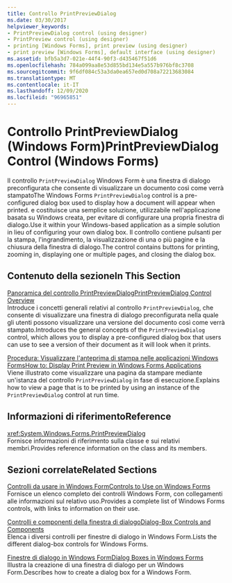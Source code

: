 ```yaml
---
title: Controllo PrintPreviewDialog
ms.date: 03/30/2017
helpviewer_keywords:
- PrintPreviewDialog control (using designer)
- PrintPreview control (using designer)
- printing [Windows Forms], print preview (using designer)
- print preview [Windows Forms], default interface (using designer)
ms.assetid: bfb5a3d7-021e-44f4-90f3-d435467f51d6
ms.openlocfilehash: 784a099aa8e53d855bd134e5a557b976bf8c3708
ms.sourcegitcommit: 9f6df084c53a3da0ea657ed0d708a72213683084
ms.translationtype: MT
ms.contentlocale: it-IT
ms.lasthandoff: 12/09/2020
ms.locfileid: "96965851"
---
```

# <a name="printpreviewdialog-control-windows-forms"></a><span data-ttu-id="88282-102">Controllo PrintPreviewDialog (Windows Form)</span><span class="sxs-lookup"><span data-stu-id="88282-102">PrintPreviewDialog Control (Windows Forms)</span></span>
<span data-ttu-id="88282-103">Il controllo `PrintPreviewDialog` Windows Form è una finestra di dialogo preconfigurata che consente di visualizzare un documento così come verrà stampato</span><span class="sxs-lookup"><span data-stu-id="88282-103">The Windows Forms `PrintPreviewDialog` control is a pre-configured dialog box used to display how a document will appear when printed.</span></span> <span data-ttu-id="88282-104">e costituisce una semplice soluzione, utilizzabile nell'applicazione basata su Windows creata, per evitare di configurare una propria finestra di dialogo.</span><span class="sxs-lookup"><span data-stu-id="88282-104">Use it within your Windows-based application as a simple solution in lieu of configuring your own dialog box.</span></span> <span data-ttu-id="88282-105">Il controllo contiene pulsanti per la stampa, l'ingrandimento, la visualizzazione di una o più pagine e la chiusura della finestra di dialogo.</span><span class="sxs-lookup"><span data-stu-id="88282-105">The control contains buttons for printing, zooming in, displaying one or multiple pages, and closing the dialog box.</span></span>  
  
## <a name="in-this-section"></a><span data-ttu-id="88282-106">Contenuto della sezione</span><span class="sxs-lookup"><span data-stu-id="88282-106">In This Section</span></span>  
 [<span data-ttu-id="88282-107">Panoramica del controllo PrintPreviewDialog</span><span class="sxs-lookup"><span data-stu-id="88282-107">PrintPreviewDialog Control Overview</span></span>](printpreviewdialog-control-overview-windows-forms.md)  
 <span data-ttu-id="88282-108">Introduce i concetti generali relativi al controllo `PrintPreviewDialog`, che consente di visualizzare una finestra di dialogo preconfigurata nella quale gli utenti possono visualizzare una versione del documento così come verrà stampato.</span><span class="sxs-lookup"><span data-stu-id="88282-108">Introduces the general concepts of the `PrintPreviewDialog` control, which allows you to display a pre-configured dialog box that users can use to see a version of their document as it will look when it prints.</span></span>  
  
 [<span data-ttu-id="88282-109">Procedura: Visualizzare l'anteprima di stampa nelle applicazioni Windows Forms</span><span class="sxs-lookup"><span data-stu-id="88282-109">How to: Display Print Preview in Windows Forms Applications</span></span>](how-to-display-print-preview-in-windows-forms-applications.md)  
 <span data-ttu-id="88282-110">Viene illustrato come visualizzare una pagina da stampare mediante un'istanza del controllo `PrintPreviewDialog` in fase di esecuzione.</span><span class="sxs-lookup"><span data-stu-id="88282-110">Explains how to view a page that is to be printed by using an instance of the `PrintPreviewDialog` control at run time.</span></span>  
  
## <a name="reference"></a><span data-ttu-id="88282-111">Informazioni di riferimento</span><span class="sxs-lookup"><span data-stu-id="88282-111">Reference</span></span>  
 <xref:System.Windows.Forms.PrintPreviewDialog>  
 <span data-ttu-id="88282-112">Fornisce informazioni di riferimento sulla classe e sui relativi membri.</span><span class="sxs-lookup"><span data-stu-id="88282-112">Provides reference information on the class and its members.</span></span>  
  
## <a name="related-sections"></a><span data-ttu-id="88282-113">Sezioni correlate</span><span class="sxs-lookup"><span data-stu-id="88282-113">Related Sections</span></span>  
 [<span data-ttu-id="88282-114">Controlli da usare in Windows Form</span><span class="sxs-lookup"><span data-stu-id="88282-114">Controls to Use on Windows Forms</span></span>](controls-to-use-on-windows-forms.md)  
 <span data-ttu-id="88282-115">Fornisce un elenco completo dei controlli Windows Form, con collegamenti alle informazioni sul relativo uso.</span><span class="sxs-lookup"><span data-stu-id="88282-115">Provides a complete list of Windows Forms controls, with links to information on their use.</span></span>  
  
 [<span data-ttu-id="88282-116">Controlli e componenti della finestra di dialogo</span><span class="sxs-lookup"><span data-stu-id="88282-116">Dialog-Box Controls and Components</span></span>](dialog-box-controls-and-components-windows-forms.md)  
 <span data-ttu-id="88282-117">Elenca i diversi controlli per finestre di dialogo in Windows Form.</span><span class="sxs-lookup"><span data-stu-id="88282-117">Lists the different dialog-box controls for Windows Forms.</span></span>  
  
 [<span data-ttu-id="88282-118">Finestre di dialogo in Windows Form</span><span class="sxs-lookup"><span data-stu-id="88282-118">Dialog Boxes in Windows Forms</span></span>](../dialog-boxes-in-windows-forms.md)  
 <span data-ttu-id="88282-119">Illustra la creazione di una finestra di dialogo per un Windows Form.</span><span class="sxs-lookup"><span data-stu-id="88282-119">Describes how to create a dialog box for a Windows Form.</span></span>

